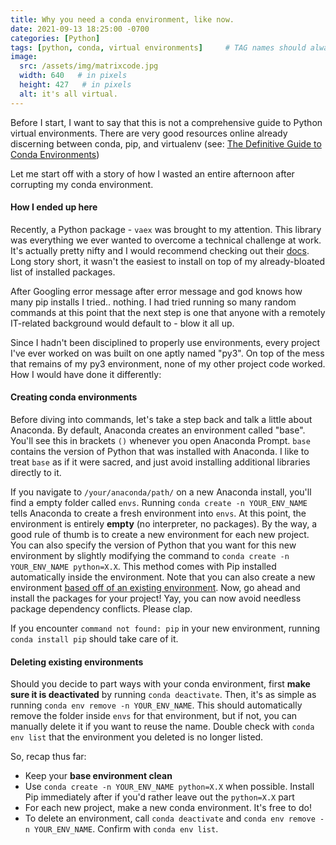 ```yaml
---
title: Why you need a conda environment, like now.
date: 2021-09-13 18:25:00 -0700
categories: [Python]
tags: [python, conda, virtual environments]     # TAG names should always be lowercase
image:
  src: /assets/img/matrixcode.jpg
  width: 640   # in pixels
  height: 427   # in pixels
  alt: it's all virtual.
---
```

Before I start, I want to say that this is not a comprehensive guide to Python virtual environments. There are very good resources online already discerning between conda, pip, and virtualenv (see: [The Definitive Guide to Conda Environments](https://towardsdatascience.com/a-guide-to-conda-environments-bc6180fc533))

Let me start off with a story of how I wasted an entire afternoon after corrupting my conda environment.

#### How I ended up here
Recently, a Python package - `vaex` was brought to my attention. This library was everything we ever wanted to overcome a technical challenge at work. It's actually pretty nifty and I would recommend checking out their [docs](https://vaex.io/docs/index.html). Long story short, it wasn't the easiest to install on top of my already-bloated list of installed packages.

After Googling error message after error message and god knows how many pip installs I tried.. nothing. I had tried running so many random commands at this point that the next step is one that anyone with a remotely IT-related background would default to - blow it all up.

Since I hadn't been disciplined to properly use environments, every project I've ever worked on was built on one aptly named "py3". On top of the mess that remains of my py3 environment, none of my other project code worked. How I would have done it differently:

#### Creating conda environments
Before diving into commands, let's take a step back and talk a little about Anaconda. By default, Anaconda creates an environment called "base". You'll see this in brackets `()` whenever you open Anaconda Prompt. `base` contains the version of Python that was installed with Anaconda. I like to treat `base` as if it were sacred, and just avoid installing additional libraries directly to it.

If you navigate to `/your/anaconda/path/` on a new Anaconda install, you'll find a empty folder called `envs`. Running `conda create -n YOUR_ENV_NAME` tells Anaconda to create a fresh environment into `envs`. At this point, the environment is entirely **empty** (no interpreter, no packages). By the way, a good rule of thumb is to create a new environment for each new project. You can also specify the version of Python that you want for this new environment by slightly modifying the command to `conda create -n YOUR_ENV_NAME python=X.X`. This method comes with Pip installed automatically inside the environment. Note that you can also create a new environment [based off of an existing environment](https://conda.io/projects/conda/en/latest/user-guide/tasks/manage-environments.html#cloning-an-environment). Now, go ahead and install the packages for your project! Yay, you can now avoid needless package dependency conflicts. Please clap.

If you encounter `command not found: pip` in your new environment, running `conda install pip` should take care of it.

#### Deleting existing environments
Should you decide to part ways with your conda environment, first **make sure it is deactivated** by running `conda deactivate`. Then, it's as simple as running `conda env remove -n YOUR_ENV_NAME`. This should automatically remove the folder inside `envs` for that environment, but if not, you can manually delete it if you want to reuse the name. Double check with `conda env list` that the environment you deleted is no longer listed.

So, recap thus far:
- Keep your **base environment clean**
- Use `conda create -n YOUR_ENV_NAME python=X.X` when possible. Install Pip immediately after if you'd rather leave out the `python=X.X` part
- For each new project, make a new conda environment. It's free to do!
- To delete an environment, call `conda deactivate` and `conda env remove -n YOUR_ENV_NAME`. Confirm with `conda env list`.